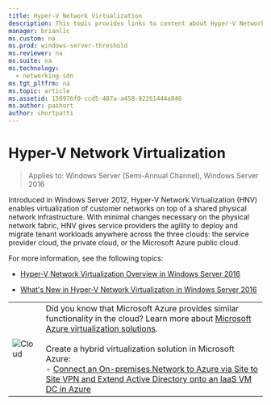 ```yaml
---
title: Hyper-V Network Virtualization
description: This topic provides links to content about Hyper-V Network Virtualization in Windows Server 2016.
manager: brianlic
ms.custom: na
ms.prod: windows-server-threshold
ms.reviewer: na
ms.suite: na
ms.technology: 
  - networking-sdn
ms.tgt_pltfrm: na
ms.topic: article
ms.assetid: 150976f0-ccd5-487a-a458-92261444a846
ms.author: pashort
author: shortpatti
---
```

# Hyper-V Network Virtualization

>Applies to: Windows Server (Semi-Annual Channel), Windows Server 2016

Introduced in Windows Server 2012, Hyper-V Network Virtualization (HNV) enables virtualization of customer networks on top of a shared physical network infrastructure. With minimal changes necessary on the physical network fabric, HNV gives service providers the agility to deploy and migrate tenant workloads anywhere across the three clouds: the service provider cloud, the private cloud, or the Microsoft Azure public cloud.  
  
For more information, see the following topics:  
  
-   [Hyper-V Network Virtualization Overview in Windows Server 2016](../../../sdn/technologies/hyper-v-network-virtualization/hyperv-network-virtualization-overview-windows-server.md)  
  
-   [What's New in Hyper-V Network Virtualization in Windows Server 2016](../../../sdn/technologies/hyper-v-network-virtualization/whats-new-hyperv-network-virtualization-windows-server.md)  
  
|||  
|-|-|  
|![Cloud](../../../media/Hyper-V-Network-Virtualization/All_Symbols_Cloud.png)|Did you know that Microsoft Azure provides similar functionality in the cloud? Learn more about [Microsoft Azure virtualization solutions](https://aka.ms/f9bh7g).<br /><br />Create a hybrid virtualization solution in Microsoft Azure:<br />- [Connect an On-premises Network to Azure via Site to Site VPN and Extend Active Directory onto an IaaS VM DC in Azure](https://aka.ms/d1dinb)|  